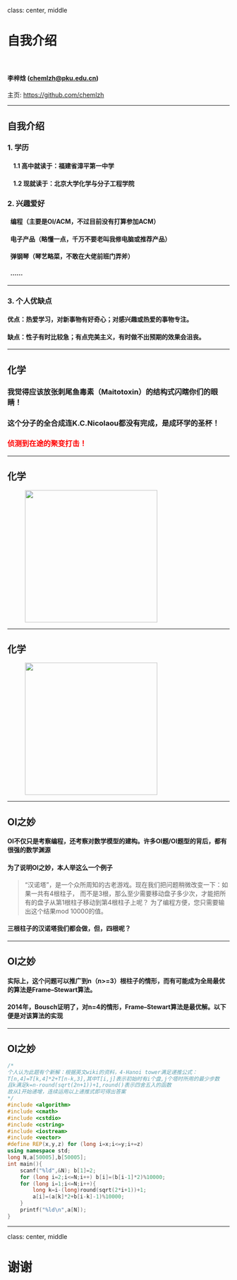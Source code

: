 class: center, middle

# 自我介绍

&nbsp;
&nbsp;

#### 李梓焓 (chemlzh@pku.edu.cn)  

主页: <https://github.com/chemlzh>

---

## 自我介绍

### 1. 学历

#### &nbsp; &nbsp; 1.1 高中就读于：福建省漳平第一中学
#### &nbsp; &nbsp; 1.2 现就读于：北京大学化学与分子工程学院

### 2. 兴趣爱好

#### &nbsp; 编程（主要是OI/ACM，不过目前没有打算参加ACM）
#### &nbsp; 电子产品（略懂一点，千万不要老叫我修电脑或推荐产品）
#### &nbsp; 弹钢琴（琴艺略菜，不敢在大佬前班门弄斧）
#### &nbsp; ……

---

### 3. 个人优缺点

#### 优点：热爱学习，对新事物有好奇心；对感兴趣或热爱的事物专注。
#### 缺点：性子有时比较急；有点完美主义，有时做不出预期的效果会沮丧。

---

## 化学

### 我觉得应该放张刺尾鱼毒素（Maitotoxin）的结构式闪瞎你们的眼睛！
### 这个分子的全合成连K.C.Nicolaou都没有完成，是成环学的圣杯！
### <font color="red">侦测到在途的聚变打击！</font>

---

## 化学

<img src="https://upload.wikimedia.org/wikipedia/commons/4/4d/Maitotoxin_2D_structure.svg" width=300 style="margin: 0px 40px">

---

## 化学

<img src="https://upload.wikimedia.org/wikipedia/commons/e/e1/Maitotoxin-3D-vdW.png" width=300 style="margin: 0px 40px">

---

## OI之妙

#### OI不仅只是考察编程，还考察对数学模型的建构。许多OI题/OI题型的背后，都有很强的数学渊源
#### 为了说明OI之妙，本人举这么一个例子
> “汉诺塔”，是一个众所周知的古老游戏。现在我们把问题稍微改变一下：如果一共有4根柱子， 而不是3根，那么至少需要移动盘子多少次，才能把所有的盘子从第1根柱子移动到第4根柱子上呢？
为了编程方便，您只需要输出这个结果mod 10000的值。
#### 三根柱子的汉诺塔我们都会做，但，四根呢？

---

## OI之妙

#### 实际上，这个问题可以推广到n（n>=3）根柱子的情形，而有可能成为全局最优的算法是Frame–Stewart算法。
#### 2014年，Bousch证明了，对n=4的情形，Frame–Stewart算法是最优解。以下便是对该算法的实现

---

## OI之妙

```c++
/*
个人认为此题有个新解：根据英文wiki的资料，4-Hanoi tower满足递推公式：  
T[n,4]=T[k,4]*2+T[n-k,3],其中T[i,j]表示初始时有i个盘,j个塔时所用的最少步数  
且k满足k=n-round(sqrt(2n+1))+1,round()表示四舍五入的函数  
故从1开始递增，连续运用以上递推式即可得出答案  
*/
#include <algorithm>
#include <cmath>
#include <cstdio>
#include <cstring>
#include <iostream>
#include <vector>
#define REP(x,y,z) for (long i=x;i<=y;i+=z)
using namespace std;
long N,a[50005],b[50005];
int main(){
	scanf("%ld",&N); b[1]=2;
	for (long i=2;i<=N;i++) b[i]=(b[i-1]*2)%10000;
	for (long i=1;i<=N;i++){
		long k=i-(long)round(sqrt(2*i+1))+1;
		a[i]=(a[k]*2+b[i-k]-1)%10000;
	}
	printf("%ld\n",a[N]);
}
```

---

class: center, middle

# 谢谢
